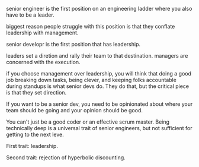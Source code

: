 senior engineer is the first position on an engineering ladder where you also have to be a leader.

biggest reason people struggle with this position is that they conflate leadership with management.

senior developr is the first position that has leadership. 

leaders set a diretion and rally their team to that destination. managers are concerned with the execution.

if you choose management over leadership, you will think that doing a good job breaking down tasks, being clever, and keeping folks accountable during standups is what senior devs do. They do that, but the critical piece is that they set direction.

If you want to be a senior dev, you need to be opinionated about where your team should be going and your opinion should be good. 

You can't just be a good coder or an effective scrum master. Being technically deep is a universal trait of senior engineers, but not sufficient for getting to the next leve. 

First trait: leadership.

Second trait: rejection of hyperbolic discounting. 